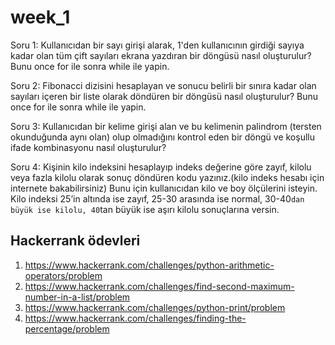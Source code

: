 # week_1

Soru 1: Kullanıcıdan bir sayı girişi alarak, 1'den kullanıcının girdiği sayıya kadar olan tüm çift sayıları ekrana yazdıran bir döngüsü nasıl oluşturulur? Bunu once for ile sonra while ile yapin.

Soru 2: Fibonacci dizisini hesaplayan ve sonucu belirli bir sınıra kadar olan sayıları içeren bir liste olarak döndüren bir döngüsü nasıl oluşturulur? Bunu once for ile sonra while ile yapin.

Soru 3:  Kullanıcıdan bir kelime girişi alan ve bu kelimenin palindrom (tersten okunduğunda aynı olan) olup olmadığını kontrol eden bir döngü ve koşullu ifade kombinasyonu nasıl oluşturulur?

Soru 4:  Kişinin kilo indeksini hesaplayıp indeks değerine göre zayıf, kilolu veya fazla kilolu olarak sonuç döndüren kodu yazınız.(kilo indeks hesabı için internete bakabilirsiniz)
Bunu için kullanıcıdan kilo ve boy ölçülerini isteyin. Kilo indeksi 25’in altında ise zayıf, 25-30 arasında ise normal, 30-40`dan büyük ise kilolu, 40`tan büyük ise aşırı kilolu sonuçlarına versin.


## Hackerrank ödevleri
1.  https://www.hackerrank.com/challenges/python-arithmetic-operators/problem
2.  https://www.hackerrank.com/challenges/find-second-maximum-number-in-a-list/problem
3.  https://www.hackerrank.com/challenges/python-print/problem
4.  https://www.hackerrank.com/challenges/finding-the-percentage/problem
